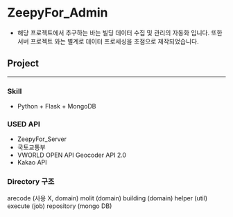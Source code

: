 # ZeepyFor_Admin
- 해당 프로젝트에서 추구하는 바는 빌딩 데이터 수집 및 관리의 자동화 입니다. 또한 서버 프로젝트 와는 별계로 데이터 프로세싱을 초점으로 제작되었습니다.

## Project
---
### Skill
- Python + Flask + MongoDB

### USED API
- ZeepyFor_Server
- 국토교통부
- VWORLD OPEN API Geocoder API 2.0
- Kakao API


### Directory 구조

arecode (사용 X, domain)
molit (domain)
building (domain)
helper (util)
execute (job)
repository (mongo DB)

